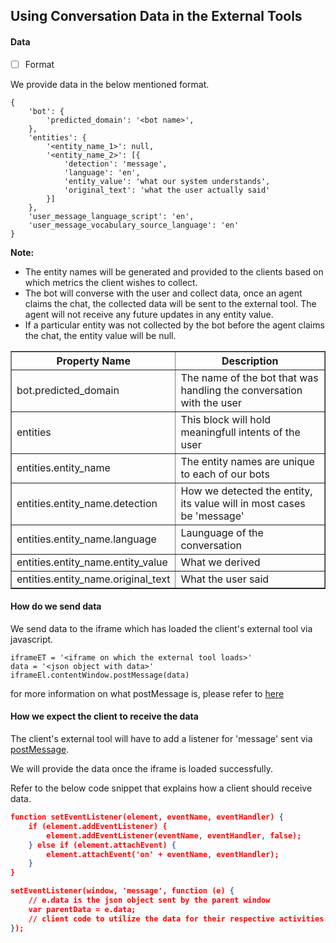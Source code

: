 ## Using Conversation Data in the External Tools

#### Data 

- [ ] Format


We provide data in the below mentioned format.
```
{
    'bot': {
        'predicted_domain': '<bot name>',
    },
    'entities': {
        '<entity_name_1>': null,
        '<entity_name_2>': [{
            'detection': 'message',
            'language': 'en',
            'entity_value': 'what our system understands',
            'original_text': 'what the user actually said'
        }]
    },
    'user_message_language_script': 'en',
    'user_message_vocabulary_source_language': 'en'
}
```

**Note:**
* The entity names will be generated and provided to the clients based on which metrics the client wishes to collect.
* The bot will converse with the user and collect data, once an agent claims the chat, the collected data will be sent to the external tool. The agent will not receive any future updates in any entity value.
* If a particular entity was not collected by the bot before the agent claims the chat, the entity value will be null.

<table border="1" class="docutils">
   <thead>
      <tr>
         <th>Property Name</th>
         <th>Description</th>
      </tr>
   </thead>
   <tbody>
      <tr>
         <td>bot.predicted_domain</td>
         <td>The name of the bot that was handling the conversation with the user</td>
      </tr>
      <tr>
         <td>entities</td>
         <td>This block will hold meaningfull intents of the user</td>
      </tr>
      <tr>
         <td>entities.entity_name</td>
         <td>The entity names are unique to each of our bots</td>
      </tr>
      <tr>
         <td>entities.entity_name.detection</td>
         <td>How we detected the entity, its value will in most cases be 'message'</td>
      </tr>
      <tr>
         <td>entities.entity_name.language</td>
         <td>Launguage of the conversation</td>
      </tr>
      <tr>
         <td>entities.entity_name.entity_value</td>
         <td>What we derived</td>
      </tr>
      <tr>
         <td>entities.entity_name.original_text</td>
         <td>What the user said</td>
      </tr>
    </tbody>
</table>

#### How do we send data

We send data to the iframe which has loaded the client's external tool via javascript.

```
iframeET = '<iframe on which the external tool loads>'
data = '<json object with data>'
iframeEl.contentWindow.postMessage(data)
```

for more information on what postMessage is, please refer to [here](https://developer.mozilla.org/en-US/docs/Web/API/Window/postMessage )


#### How we expect the client to receive the data

The client's external tool will have to add a listener for 'message' sent via [postMessage](https://developer.mozilla.org/en-US/docs/Web/API/Window/postMessage).

We will provide the data once the iframe is loaded successfully.

Refer to the below code snippet that explains how a client should receive data.

```json
function setEventListener(element, eventName, eventHandler) {
    if (element.addEventListener) {
        element.addEventListener(eventName, eventHandler, false);
    } else if (element.attachEvent) {
        element.attachEvent('on' + eventName, eventHandler);
    }
}

setEventListener(window, 'message', function (e) {
	// e.data is the json object sent by the parent window
    var parentData = e.data;
    // client code to utilize the data for their respective activities.
});

```
